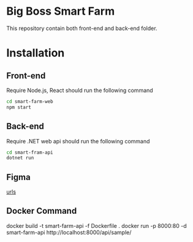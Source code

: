 # Big Boss Smart Farm
This repository contain both front-end and back-end folder.

# Installation

## Front-end
Require Node.js, React
should run the following command
```bash
cd smart-farm-web
npm start
```

## Back-end
Require .NET web api
should run the following command
```bash
cd smart-fram-api
dotnet run
```

## Figma
[urls](https://www.figma.com/file/7Y2qfgKufuit1nJjDh6YL6/SPE?node-id=0%3A1)

## Docker Command
docker build -t smart-farm-api -f Dockerfile .
docker run  -p 8000:80 -d smart-farm-api
http://localhost:8000/api/sample/